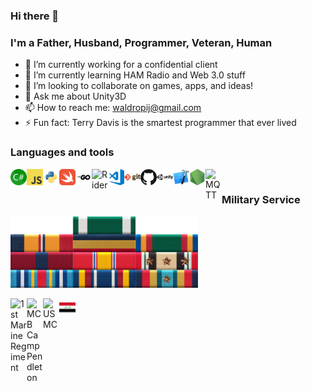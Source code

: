 ### Hi there 👋

### I'm a Father, Husband, Programmer, Veteran, Human

- 🔭 I’m currently working for a confidential client
- 🌱 I’m currently learning HAM Radio and Web 3.0 stuff
- 👯 I’m looking to collaborate on games, apps, and ideas!
- 💬 Ask me about Unity3D
- 📫 How to reach me: waldropij@gmail.com
- ⚡ Fun fact: Terry Davis is the smartest programmer that ever lived

### Languages and tools

<img align="left" alt="C#" width="26px" src="https://raw.githubusercontent.com/github/explore/80688e429a7d4ef2fca1e82350fe8e3517d3494d/topics/csharp/csharp.png" />

<img align="left" alt="JavaScript" width="26px" src="https://raw.githubusercontent.com/github/explore/80688e429a7d4ef2fca1e82350fe8e3517d3494d/topics/javascript/javascript.png" /> 

<img align="left" alt="Python" width="26px" src="https://raw.githubusercontent.com/github/explore/80688e429a7d4ef2fca1e82350fe8e3517d3494d/topics/python/python.png" />

<img align="left" alt="Swift" width="26px" src="https://raw.githubusercontent.com/github/explore/80688e429a7d4ef2fca1e82350fe8e3517d3494d/topics/swift/swift.png" />

<img align="left" alt="Go" width="26px" src="https://raw.githubusercontent.com/github/explore/80688e429a7d4ef2fca1e82350fe8e3517d3494d/topics/go/go.png" /> 

<img align="left" alt="Rider" width="26px" src="https://codeopinion.com/wp-content/uploads/2017/08/logo.png" />

<img align="left" alt="Visual Studio Code" width="26px" src="https://raw.githubusercontent.com/github/explore/80688e429a7d4ef2fca1e82350fe8e3517d3494d/topics/visual-studio-code/visual-studio-code.png" />

<img align="left" alt="Git" width="26px" src="https://raw.githubusercontent.com/github/explore/80688e429a7d4ef2fca1e82350fe8e3517d3494d/topics/git/git.png"/>
<img align="left" alt="GitHub" width="26px" src="https://raw.githubusercontent.com/github/explore/78df643247d429f6cc873026c0622819ad797942/topics/github/github.png" />

<img align="left" alt="Unity" width="26px" src="https://raw.githubusercontent.com/github/explore/80688e429a7d4ef2fca1e82350fe8e3517d3494d/topics/unity/unity.png" />

<img align="left" alt="Xcode" width="26px" src="https://raw.githubusercontent.com/github/explore/80688e429a7d4ef2fca1e82350fe8e3517d3494d/topics/xcode/xcode.png" />

<img align="left" alt="Node.js" width="26px" src="https://raw.githubusercontent.com/github/explore/80688e429a7d4ef2fca1e82350fe8e3517d3494d/topics/nodejs/nodejs.png" />

<img align="left" alt="MQTT" width="26px" src="https://www.gta.ufrj.br/ensino/eel878/redes1-2018-1/trabalhos-vf/mqtt/images/mqtt-logo.png" />

</br>

### Military Service

<img alt="Military Awards" width="300px" src="https://github.com/ianwaldrop/ianwaldrop/blob/master/media/images/ribbons.png" />
<p>
<img align="left" alt="1st Marine Regiment" width="26px" src="https://github.com/ianwaldrop/ianwaldrop/blob/master/media/media/images/1div1mar.png" />
<img align="left" alt="MCB Camp Pendleton" width="26px" src="https://github.com/ianwaldrop/ianwaldrop/blob/master/media/media/images/mcb-pendleton.png" />
<img align="left" alt="USMC" width="26px" src="https://github.com/ianwaldrop/ianwaldrop/blob/master/media/media/images/usmc.png" />
<p>
<img align="left" alt="Iraq" width="26px" src="https://github.com/ianwaldrop/ianwaldrop/blob/master/media/images/iraq-flag.png" />


[linkedin]: https://www.linkedin.com/in/iwaldrop/
